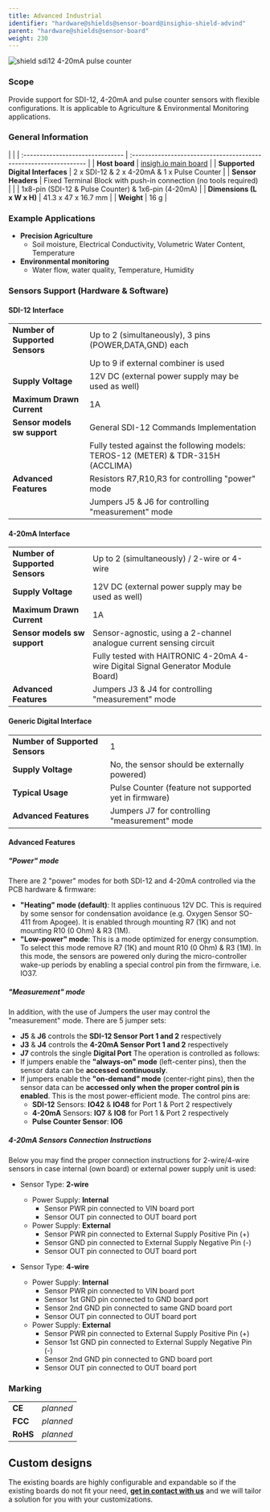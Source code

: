 ```yaml
---
title: Advanced Industrial
identifier: "hardware@shields@sensor-board@insighio-shield-advind"
parent: "hardware@shields@sensor-board"
weight: 230
---
```


![shield sdi12 4-20mA pulse counter](/images/deviceimages/insighio-shield-advind.png?width=30pc)

### Scope
Provide support for SDI-12, 4-20mA and pulse counter sensors with flexible configurations. It is applicable to Agriculture & Environmental Monitoring applications.

### General Information

|                                  |
| :------------------------------- | :---------------------------------------------------------------- |
| **Host board**                   | [insigh.io main board](../../../board/latest)       |
| **Supported Digital Interfaces** | 2 x SDI-12 & 2 x 4-20mA & 1 x Pulse Counter                       |
| **Sensor Headers**               | Fixed Terminal Block with push-in connection (no tools required)  |
|                                  | 1x8-pin (SDI-12 & Pulse Counter) & 1x6-pin (4-20mA)               |
| **Dimensions (L x W x H)**       | 41.3 x 47 x 16.7 mm                                               |
| **Weight**                       | 16 g                                                              |

### Example Applications

-   **Precision Agriculture**
    -   Soil moisture, Electrical Conductivity, Volumetric Water Content, Temperature
-   **Environmental monitoring**
    -   Water flow, water quality, Temperature, Humidity


### Sensors Support (Hardware & Software)

#### SDI-12 Interface

|                                 |                                                                                  |
| :-----------------------------  | :--------------------------------------------------------------------------------|
| **Number of Supported Sensors** | Up to 2 (simultaneously), 3 pins (POWER,DATA,GND) each                           |
|                                 | Up to 9 if external combiner is used                                             |
| **Supply Voltage**              | 12V DC (external power supply may be used as well)                               |
| **Maximum Drawn  Current**      | 1A                                                                               |
| **Sensor models sw support**    | General SDI-12 Commands Implementation                                           |
|                                 | Fully tested against the following models: TEROS-12 (METER) & TDR-315H (ACCLIMA) |
| **Advanced Features**           | Resistors R7,R10,R3 for controlling "power" mode                                  |
|                                 | Jumpers J5 & J6 for controlling "measurement" mode                               |

#### 4-20mA Interface

|                                 |                                                                                  |
| :-----------------------------  | :--------------------------------------------------------------------------------|
| **Number of Supported Sensors** | Up to 2 (simultaneously) / 2-wire or 4-wire                                      |
| **Supply Voltage**              | 12V DC (external power supply may be used as well)                               |
| **Maximum Drawn  Current**      | 1A                                                                               |
| **Sensor models sw support**    | Sensor-agnostic, using a 2-channel analogue current sensing circuit              |
|                                 | Fully tested with HAITRONIC 4-20mA 4-wire Digital Signal Generator Module Board) |
| **Advanced Features**           | Jumpers J3 & J4 for controlling "measurement" mode                               |

#### Generic Digital Interface

|                                 |                                                       |
| :-----------------------------  | :-----------------------------------------------------|
| **Number of Supported Sensors** | 1                                                     |
| **Supply Voltage**              | No, the sensor should be externally powered)          |
| **Typical Usage**               | Pulse Counter (feature not supported yet in firmware) |
 **Advanced Features**           | Jumpers J7 for controlling "measurement" mode         |


#### Advanced Features
##### "Power" mode
There are 2 "power" modes for both SDI-12 and 4-20mA controlled via the PCB hardware & firmware:
- __"Heating" mode (default)__: It applies continuous 12V DC. This is required by some sensor for condensation avoidance (e.g. Oxygen Sensor SO-411 from Apogee). It is enabled through mounting R7 (1K) and not mounting R10 (0 Ohm) & R3 (1M).
- __"Low-power" mode__: This is a mode optimized for energy consumption. To select this mode remove R7 (1K) and mount R10 (0 Ohm) & R3 (1M). In this mode, the sensors are powered only during the micro-controller wake-up periods by enabling a special control pin from the firmware, i.e. IO37.

<add some photos>

##### "Measurement" mode
In addition, with the use of Jumpers the user may control the "measurement" mode.
There are 5 jumper sets:
- __J5__ & __J6__ controls the __SDI-12 Sensor Port 1 and 2__ respectively
- __J3__ & __J4__ controls the __4-20mA Sensor Port 1 and 2__ respectively
- __J7__ controls the single __Digital Port__
The operation is controlled as follows:
- If jumpers enable the __"always-on" mode__ (left-center pins), then the sensor data can be __accessed continuously__.
- If jumpers enable the __"on-demand" mode__ (center-right pins), then the sensor data can be __accessed only when the proper control pin is enabled__.
This is the most power-efficient mode. The control pins are:
  - __SDI-12__ Sensors: __IO42__ & __IO48__ for Port 1 & Port 2 respectively
  - __4-20mA__ Sensors: __IO7__ & __IO8__ for Port 1 & Port 2 respectively
  - __Pulse Counter Sensor__: __IO6__

<add some photos>

##### 4-20mA Sensors Connection Instructions
Below you may find the proper connection instructions for 2-wire/4-wire sensors in case internal (own board) or external power supply unit is used:

- Sensor Type: __2-wire__
  - Power Supply: __Internal__
    - Sensor PWR pin connected to VIN board port
    - Sensor OUT pin connected to OUT board port
  - Power Supply: __External__
    - Sensor PWR pin connected to External Supply Positive Pin (+)
    - Sensor GND pin connected to External Supply Negative Pin (-)
    - Sensor OUT pin connected to OUT board port


- Sensor Type: __4-wire__
  - Power Supply: __Internal__
    - Sensor PWR pin connected to VIN board port
    - Sensor 1st GND pin connected to GND board port
    - Sensor 2nd GND pin connected to same GND board port
    - Sensor OUT pin connected to OUT board port
  - Power Supply: __External__
    - Sensor PWR pin connected to External Supply Positive Pin (+)
    - Sensor 1st GND pin connected to External Supply Negative Pin (-)
    - Sensor 2nd GND pin connected to GND board port
    - Sensor OUT pin connected to OUT board port

### Marking

|          |           |
| :------- | :-------- |
| **CE**   | _planned_ |
| **FCC**  | _planned_ |
| **RoHS** | _planned_ |

## Custom designs

The existing boards are highly configurable and expandable so if the existing boards do not fit your need, **[get in contact with us](mailto:info@insigh.io)** and we will tailor a solution for you with your customizations.
